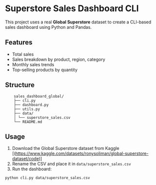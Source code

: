 # Superstore Sales Dashboard CLI

This project uses a real **Global Superstore** dataset to create a CLI-based sales dashboard using Python and Pandas.

## Features

- Total sales
- Sales breakdown by product, region, category
- Monthly sales trends
- Top-selling products by quantity

## Structure

        sales_dashboard_global/
        ├── cli.py
        ├── dashboard.py
        ├── utils.py
        ├── data/
        │ └── superstore_sales.csv
        └── README.md


## Usage

1. Download the Global Superstore dataset from Kaggle [(https://www.kaggle.com/datasets/ronysoliman/global-superstore-dataset/code)]
2. Rename the CSV and place it in `data/superstore_sales.csv`  
3. Run the dashboard:

```bash
python cli.py data/superstore_sales.csv
